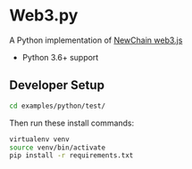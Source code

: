 # Web3.py

A Python implementation of [NewChain web3.js](https://github.com/newtonproject/newchain-web3.js)

* Python 3.6+ support

## Developer Setup

```bash
cd examples/python/test/
```

Then run these install commands:

```bash
virtualenv venv
source venv/bin/activate
pip install -r requirements.txt
```
